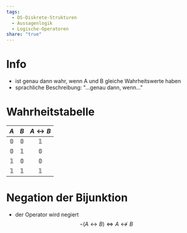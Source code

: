```yaml
---
tags:
  - DS-Diskrete-Strukturen
  - Aussagenlogik
  - Logische-Operatoren
share: "true"
---
```

# Info
- ist genau dann wahr, wenn A und B gleiche Wahrheitswerte haben
- sprachliche Beschreibung: "...genau dann, wenn..."

# Wahrheitstabelle
|     $A$      |     $B$      | $A \leftrightarrow B$  |
|:------------:|:------------:|:------------:|
| $\mathbb{0}$ | $\mathbb{0}$ | $\mathbb{1}$ |
| $\mathbb{0}$ | $\mathbb{1}$ | $\mathbb{0}$ |
| $\mathbb{1}$ | $\mathbb{0}$ | $\mathbb{0}$ |
| $\mathbb{1}$ | $\mathbb{1}$ | $\mathbb{1}$ |

# Negation der Bijunktion
- der Operator wird negiert
$$\lnot (A \leftrightarrow B) \Leftrightarrow A \not\leftrightarrow B$$
